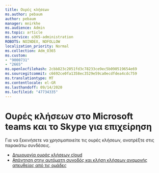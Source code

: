 ```yaml
---
title: Ουρές κλήσεων
ms.author: pebaum
author: pebaum
manager: mnirkhe
ms.audience: Admin
ms.topic: article
ms.service: o365-administration
ROBOTS: NOINDEX, NOFOLLOW
localization_priority: Normal
ms.collection: Adm_O365
ms.custom:
- "9000731"
- "2665"
ms.openlocfilehash: 2cbb823c2051fd3c78233ce9ec5b090519654e69
ms.sourcegitcommit: c6692ce0fa1358ec3529e59ca0ecdfdea4cdc759
ms.translationtype: MT
ms.contentlocale: el-GR
ms.lasthandoff: 09/14/2020
ms.locfileid: "47734335"
---
```

# <a name="call-queues-in-microsoft-teams-and-skype-for-business"></a>Ουρές κλήσεων στο Microsoft teams και το Skype για επιχείρηση 

Για να ξεκινήσετε να χρησιμοποιείτε τις ουρές κλήσεων, ανατρέξτε στις παρακάτω συνδέσεις.

- [Δημιουργία ουράς κλήσεων cloud](https://docs.microsoft.com/microsoftteams/create-a-phone-system-call-queue)
- [Απάντηση στην αυτόματη συνοδός και κλήση κλήσεων αναμονής απευθείας από τις ομάδες](https://docs.microsoft.com/microsoftteams/answer-auto-attendant-and-call-queue-calls)